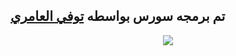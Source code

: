 
## تم برمجه سورس بواسطه [توفي العامري](http://t.me/T33TD) 
<p align="center"><img src="https://i0.wp.com/images.hive.blog/DQmZgGvu6YXrMNyDb4wVURLV14WNNSYs58R1kY64HNMSmCL/hive-didver1.gif"></p>
